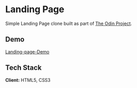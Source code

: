 
# Landing Page

Simple Landing Page clone built as part of [The Odin Project](https://www.theodinproject.com/).




## Demo

[Landing-page-Demo](https://aq4rius.github.io/Simple-Landing-Page/)


## Tech Stack

**Client:** HTML5, CSS3


